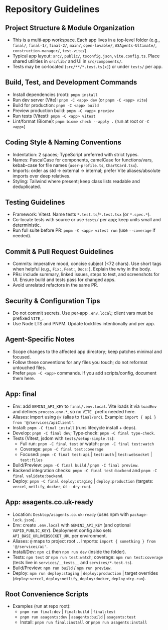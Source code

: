 # Repository Guidelines

## Project Structure & Module Organization
- This is a multi‑app workspace. Each app lives in a top‑level folder (e.g., `final/`, `final-1/`, `final-2/`, `main/`, `open-lovable/`, `ASAgents-Ultimate/`, `construction-manager/`, `test-vite/`).
- Typical app layout: `src/`, `public/`, `tsconfig.json`, `vite.config.ts`. Place shared utilities in `src/lib/` and UI in `src/components/`.
- Tests may be co‑located (`src/**/*.test.ts[x]`) or under `tests/` per app.

## Build, Test, and Development Commands
- Install dependencies (root): `pnpm install`
- Run dev server (Vite): `pnpm -C <app> dev` (or `pnpm -C <app> vite`)
- Build for production: `pnpm -C <app> build`
- Preview production build: `pnpm -C <app> preview`
- Run tests (Vitest): `pnpm -C <app> vitest`
- Lint/format (Biome): `pnpm biome check --apply .` (run at root or `-C <app>`)

## Coding Style & Naming Conventions
- Indentation: 2 spaces; TypeScript preferred with strict types.
- Names: PascalCase for components, camelCase for functions/vars, kebab-case for file names (`user-profile.ts`, `ChartCard.tsx`).
- Imports: order as std → external → internal; prefer Vite aliases/absolute imports over deep relatives.
- Styling: Tailwind where present; keep class lists readable and deduplicated.

## Testing Guidelines
- Framework: Vitest. Name tests `*.test.ts`/`*.test.tsx` (or `*.spec.*`).
- Co-locate tests with source or use `tests/` per app; keep units small and deterministic.
- Run full suite before PR: `pnpm -C <app> vitest run` (use `--coverage` if needed).

## Commit & Pull Request Guidelines
- Commits: imperative mood, concise subject (<72 chars). Use short tags when helpful (e.g., `Fix:`, `Feat:`, `Docs:`). Explain the why in the body.
- PRs: include summary, linked issues, steps to test, and screenshots for UI. Ensure build and tests pass for changed apps.
- Avoid unrelated refactors in the same PR.

## Security & Configuration Tips
- Do not commit secrets. Use per‑app `.env.local`; client vars must be prefixed `VITE_`.
- Use Node LTS and PNPM. Update lockfiles intentionally and per app.

## Agent‑Specific Notes
- Scope changes to the affected app directory; keep patches minimal and focused.
- Follow these conventions for any files you touch; do not reformat untouched files.
- Prefer `pnpm -C <app>` commands. If you add scripts/config, document them here.

## App: final
- Env: add `GEMINI_API_KEY` to `final/.env.local`. Vite loads it via `loadEnv` and defines `process.env.*`, so no `VITE_` prefix needed here.
- Aliases: import using `@/` (alias to `final/src`). Example: `import { api } from '@/services/apiClient'`.
- Install: `pnpm -C final install` (runs lifecycle install + deps).
- Develop: `pnpm -C final dev`; Type‑check: `pnpm -C final type-check`.
- Tests (Vitest, jsdom with `tests/setup-simple.ts`):
  - Full run: `pnpm -C final test` or watch: `pnpm -C final test:watch`
  - Coverage: `pnpm -C final test:coverage`
  - Focused: `pnpm -C final test:api` | `test:auth` | `test:websocket` | `test:files`
- Build/Preview: `pnpm -C final build` / `pnpm -C final preview`.
- Backend integration checks: `pnpm -C final test:backend` and `pnpm -C final validate:backend`.
- Deploy: `pnpm -C final deploy:staging` | `deploy:production` (targets: `vercel`, `netlify`, `docker`, or `--dry-run`).

## App: asagents.co.uk-ready
- Location: `Desktop/asagents.co.uk-ready` (uses npm with `package-lock.json`).
- Env: create `.env.local` with `GEMINI_API_KEY` (and optional `VAPID_PUBLIC_KEY`). Deployment config also sets `API_BASE_URL`/`WEBSOCKET_URL` per environment.
- Aliases: `@` maps to project root `.`. Imports: `import { something } from '@/services/ai'`.
- Install/Dev: `npm ci` then `npm run dev` (inside the folder).
- Tests: `npm test` or `npm run test:watch`; coverage: `npm run test:coverage` (tests live in `services/__tests__` and `services/*.test.ts`).
- Build/Preview: `npm run build` / `npm run preview`.
- Deploy: `npm run deploy:staging` | `deploy:production` | target overrides (`deploy:vercel`, `deploy:netlify`, `deploy:docker`, `deploy:dry-run`).

## Root Convenience Scripts
- Examples (run at repo root):
  - `pnpm run final:dev` | `final:build` | `final:test`
  - `pnpm run asagents:dev` | `asagents:build` | `asagents:test`
  - Install: `pnpm run final:install` or `pnpm run asagents:install`
